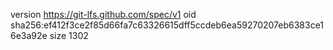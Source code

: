 version https://git-lfs.github.com/spec/v1
oid sha256:ef412f3ce2f85d66fa7c63326615dff5ccdeb6ea59270207eb6383ce16e3a92e
size 1302
